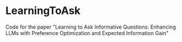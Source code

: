 # LearningToAsk
Code for the paper "Learning to Ask Informative Questions: Enhancing LLMs with Preference Optimization and Expected Information Gain"
